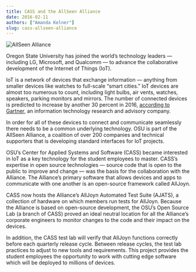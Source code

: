 ```yaml
---
title: CASS and the AllSeen Alliance
date: 2016-02-11
authors: ["Amanda Kelner"]
slug: cass-allseen-alliance
---
```


![AllSeen Alliance](/images/AllSeen-Alliance-Picture.png#blog)

Oregon State University has joined the world’s technology leaders — including
LG, Microsoft, and Qualcomm — to advance the collaborative development of the
Internet of Things (IoT).

IoT is a network of devices that exchange information — anything from
smaller devices like watches to full-scale “smart cities.” IoT devices are
almost too numerous to count, including light bulbs, air vents, watches,
speakers, parking monitors and mirrors. The number of connected devices is
predicted to increase by another 30 percent in 2016, 
[according to Gartner](http://www.gartner.com/newsroom/id/3165317), an
information technology research and advisory company.

In order for all of these devices to connect and communicate seamlessly there
needs to be a common underlying technology. OSU is part of the AllSeen Alliance,
a coalition of over 200 companies and technical supporters that is developing
standard interfaces for IoT projects.

OSU’s Center for Applied Systems and Software (CASS) became interested in IoT as
a key technology for the student employees to master. CASS’s expertise in open
source technologies — source code that is open to the public to improve and
change — was the basis for the collaboration with the Alliance. The Alliance’s
primary software that allows devices and apps to communicate with one another is
an open-source framework called AllJoyn.

CASS now hosts the Alliance’s AllJoyn Automated Test Suite (AJATS), a collection
of hardware on which members run tests for AllJoyn. Because the Alliance is
based on open-source development, the OSU’s Open Source Lab (a branch of CASS)
proved an ideal neutral location for all the Alliance’s corporate engineers to
monitor changes to the code and their impact on the devices.

In addition, the CASS test lab will verify that AllJoyn functions correctly
before each quarterly release cycle. Between release cycles, the test lab
practices to adjust to new tools and requirements. This project provides the
student employees the opportunity to work with cutting edge software which will
be deployed to millions of devices.